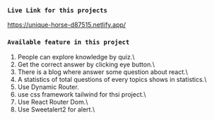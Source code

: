 ### `Live Link for this projects`
https://unique-horse-d87515.netlify.app/

### `Available feature in this project`

1. People can explore knowledge by quiz.\
2. Get the correct answer by clicking eye button.\
3. There is a blog where answer some question about react.\
4. A statistics of total questions of every topics shows in statistics.\
5. Use Dynamic Router.
6. use css framework tailwind for thsi project.\
7. Use React Router Dom.\
8. Use Sweetalert2 for alert.\
